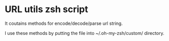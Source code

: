 # URL utils zsh script
It coutains methods for encode/decode/parse url string.

I use these methods by putting the file into ~/.oh-my-zsh/custom/ directory.
